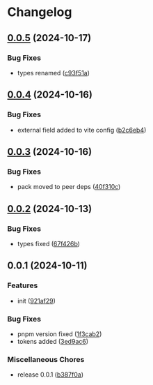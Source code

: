 # Changelog

## [0.0.5](https://github.com/ksv90/fsm/compare/v0.0.4...v0.0.5) (2024-10-17)


### Bug Fixes

* types renamed ([c93f51a](https://github.com/ksv90/fsm/commit/c93f51a248b636b5ac3974c30f5ce25fb8d3fb57))

## [0.0.4](https://github.com/ksv90/fsm/compare/v0.0.3...v0.0.4) (2024-10-16)


### Bug Fixes

* external field added to vite config ([b2c6eb4](https://github.com/ksv90/fsm/commit/b2c6eb4459000bc550e067a5e59aabe47c9c1305))

## [0.0.3](https://github.com/ksv90/fsm/compare/v0.0.2...v0.0.3) (2024-10-16)


### Bug Fixes

* pack moved to peer deps ([40f310c](https://github.com/ksv90/fsm/commit/40f310cb0b5948db3087aab17b8abeac043e70a6))

## [0.0.2](https://github.com/ksv90/fsm/compare/v0.0.1...v0.0.2) (2024-10-13)


### Bug Fixes

* types fixed ([67f426b](https://github.com/ksv90/fsm/commit/67f426b709a067a43aab0a3bdc745bc38a4db88c))

## 0.0.1 (2024-10-11)


### Features

* init ([921af29](https://github.com/ksv90/fsm/commit/921af29b7d6766f725441567684730e063029222))


### Bug Fixes

* pnpm version fixed ([1f3cab2](https://github.com/ksv90/fsm/commit/1f3cab26a153cb799b3d142c0b7b25fdc7ca000c))
* tokens added ([3ed9ac6](https://github.com/ksv90/fsm/commit/3ed9ac64f7d5433b30216c314856b044afe3bedd))


### Miscellaneous Chores

* release 0.0.1 ([b387f0a](https://github.com/ksv90/fsm/commit/b387f0ac05a5f6260f16917a421a39df1216837c))
